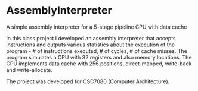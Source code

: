 # AssemblyInterpreter
A simple assembly interpreter for a 5-stage pipeline CPU with data cache

In this class project I developed an assembly interpreter that accepts instructions and outputs various statistics about the execution of the program - # of instructions executed, # of cycles, # of cache misses. The program simulates a CPU with 32 registers and also memory locations. The CPU implements data cache with 256 positions, direct-mapped, write-back and write-allocate. 

The project was developed for CSC7080 (Computer Architecture).
